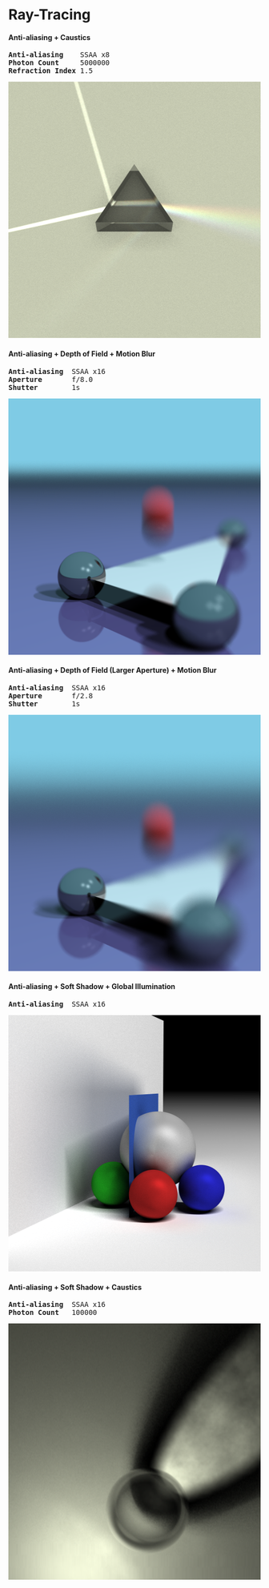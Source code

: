 # Ray-Tracing

#### Anti-aliasing + Caustics
<pre>
<b>Anti-aliasing</b>    SSAA x8
<b>Photon Count</b>     5000000
<b>Refraction Index</b> 1.5
</pre>
<img src="https://github.com/JCBreath/Ray-Tracing/raw/master/images/prism.png" alt="Dispersion" width="512px" height="512px">

#### Anti-aliasing + Depth of Field + Motion Blur
<pre>
<b>Anti-aliasing</b>  SSAA x16  
<b>Aperture</b>       f/8.0  
<b>Shutter</b>        1s  
</pre>
<img src="https://github.com/JCBreath/Ray-Tracing/raw/master/images/dof%2Bssaa_x16%2B1s_shutter.png" alt="SSAA x16, f/8.0, 1s" width="512px" height="512px">

#### Anti-aliasing + Depth of Field (Larger Aperture) + Motion Blur
<pre>
<b>Anti-aliasing</b>  SSAA x16  
<b>Aperture</b>       f/2.8  
<b>Shutter</b>        1s  
</pre>
<img src="https://github.com/JCBreath/Ray-Tracing/raw/master/images/dof%2Bssaa_x16%2B1s_shutter_larger_aperture.png" alt="SSAA x16, f/2.8, 1s" width="512px" height="512px">


#### Anti-aliasing + Soft Shadow + Global Illumination
<pre>
<b>Anti-aliasing</b>  SSAA x16
</pre>
<img src="https://github.com/JCBreath/Ray-Tracing/raw/master/images/soft_shadow%2BGI.png" alt="Soft Shadow, Global Illumination" width="512px" height="512px">

#### Anti-aliasing + Soft Shadow + Caustics
<pre>
<b>Anti-aliasing</b>  SSAA x16
<b>Photon Count</b>   100000
</pre>
<img src="https://github.com/JCBreath/Ray-Tracing/raw/master/images/caustics.png" alt="Caustics" width="512px" height="512px">
